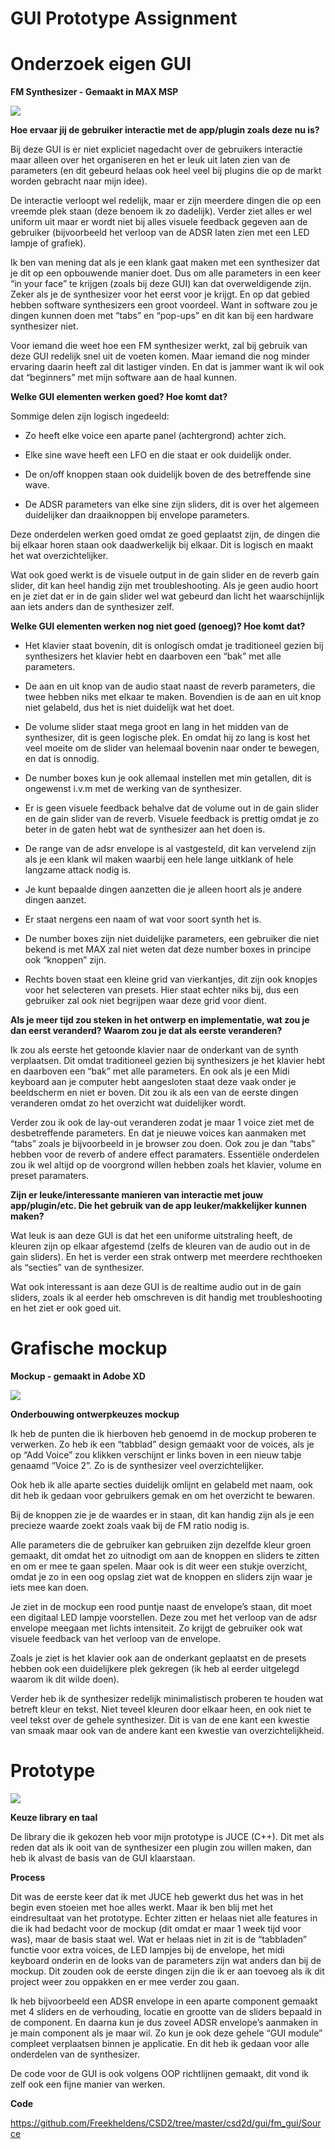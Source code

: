 # GUI Prototype Assignment

# Onderzoek eigen GUI

__FM Synthesizer - Gemaakt in MAX MSP__

![](images/Old-GUI.png)


**Hoe ervaar jij de gebruiker interactie met de app/plugin zoals deze nu is?**

Bij deze GUI is er niet expliciet nagedacht over de gebruikers interactie maar alleen over het organiseren en het er leuk uit laten zien van de parameters (en dit gebeurd helaas ook heel veel bij plugins die op de markt worden gebracht naar mijn idee).

De interactie verloopt wel redelijk, maar er zijn meerdere dingen die op een vreemde plek staan (deze benoem ik zo dadelijk). Verder ziet alles er wel uniform uit maar er wordt niet bij alles visuele feedback gegeven aan de gebruiker (bijvoorbeeld het verloop van de ADSR laten zien met een LED lampje of grafiek).

Ik ben van mening dat als je een klank gaat maken met een synthesizer dat je dit op een opbouwende manier doet. Dus om alle parameters in een keer “in your face” te krijgen (zoals bij deze GUI) kan dat overweldigende zijn. Zeker als je de synthesizer voor het eerst voor je krijgt. En op dat gebied hebben software synthesizers een groot voordeel. Want in software zou je dingen kunnen doen met “tabs” en “pop-ups” en dit kan bij een hardware synthesizer niet.

Voor iemand die weet hoe een FM synthesizer werkt, zal bij gebruik van deze GUI redelijk snel uit de voeten komen. Maar iemand die nog minder ervaring daarin heeft zal dit lastiger vinden. En dat is jammer want ik wil ook dat “beginners” met mijn software aan de haal kunnen.


**Welke GUI elementen werken goed? Hoe komt dat?**

Sommige delen zijn logisch ingedeeld:

*	Zo heeft elke voice een aparte panel (achtergrond) achter zich.

*	Elke sine wave heeft een LFO en die staat er ook duidelijk onder.

*	De on/off knoppen staan ook duidelijk boven de des betreffende sine wave.

*	De ADSR parameters van elke sine zijn sliders, dit is over het algemeen duidelijker dan 			draaiknoppen 	bij envelope parameters.

Deze onderdelen werken goed omdat ze goed geplaatst zijn, de dingen die bij elkaar horen 	staan ook daadwerkelijk bij elkaar. Dit is logisch en maakt het wat overzichtelijker.

Wat ook goed werkt is de visuele output in de gain slider en de reverb gain slider, dit kan heel handig zijn met troubleshooting. Als je geen audio hoort en je ziet dat er in de gain slider wel wat gebeurd dan licht het waarschijnlijk aan iets anders dan de synthesizer zelf.


**Welke GUI elementen werken nog niet goed (genoeg)? Hoe komt dat?**

*	Het klavier staat bovenin, dit is onlogisch omdat je traditioneel gezien bij synthesizers het 		klavier hebt en daarboven een “bak” met alle parameters.

*	De aan en uit knop van de audio staat naast de reverb parameters, die twee hebben niks 		met elkaar te maken. Bovendien is de aan en uit knop niet gelabeld, dus het is niet 			duidelijk wat het doet.

*	De volume slider staat mega groot en lang in het midden van de synthesizer, dit is geen 			logische plek. En omdat hij zo lang is kost het veel moeite om de slider van helemaal 			bovenin naar onder te bewegen, en dat is onnodig.

*	De number boxes kun je ook allemaal instellen met min getallen, dit is ongewenst i.v.m 			met de werking van de synthesizer.

*	Er is geen visuele feedback behalve dat de volume out in de gain slider en de gain slider 		van de reverb. Visuele feedback is prettig omdat je zo beter in de gaten hebt wat de 			synthesizer aan het doen is.

*	De range van de adsr envelope is al vastgesteld, dit kan vervelend zijn als je een klank wil 		maken waarbij een hele lange uitklank of hele langzame attack nodig is.

*	Je kunt bepaalde dingen aanzetten die je alleen hoort als je andere dingen aanzet.

*	Er staat nergens een naam of wat voor soort synth het is.

*	De number boxes zijn niet duidelijke parameters, een gebruiker die niet bekend is met 			MAX zal niet weten dat deze number boxes in principe ook “knoppen” zijn.

*	Rechts boven staat een kleine grid van vierkantjes, dit zijn ook knopjes voor het selecteren 	van presets. Hier staat echter niks bij, dus een gebruiker zal ook niet begrijpen waar deze  		grid voor dient.


**Als je meer tijd zou steken in het ontwerp en implementatie, wat zou je dan eerst veranderd? Waarom zou je dat als eerste veranderen?**

Ik zou als eerste het getoonde klavier naar de onderkant van de synth verplaatsen. Dit omdat traditioneel gezien bij synthesizers je het klavier hebt en daarboven een “bak” met alle parameters. En ook als je een Midi keyboard aan je computer hebt aangesloten staat deze vaak onder je beeldscherm en niet er boven. Dit zou ik als een van de eerste dingen veranderen omdat zo het overzicht wat duidelijker wordt.

Verder zou ik ook de lay-out veranderen zodat je maar 1 voice ziet met de desbetreffende parameters. En dat je nieuwe voices kan aanmaken met “tabs” zoals je bijvoorbeeld in je browser zou doen.
Ook zou je dan “tabs” hebben voor de reverb of andere effect paramaters.
Essentiële onderdelen zou ik wel altijd op de voorgrond willen hebben zoals het klavier, volume en preset paramaters.


**Zijn er leuke/interessante manieren van interactie met jouw app/plugin/etc. Die het gebruik van de app leuker/makkelijker kunnen maken?**

Wat leuk is aan deze GUI is dat het een uniforme uitstraling heeft, de kleuren zijn op elkaar afgestemd (zelfs de kleuren van de audio out in de gain sliders). En het is verder een strak ontwerp met meerdere rechthoeken als “secties” van de synthesizer.

Wat ook interessant is aan deze GUI is de realtime audio out in de gain sliders, zoals ik al eerder heb omschreven is dit handig met troubleshooting en het ziet er ook goed uit.


# Grafische mockup

__Mockup - gemaakt in Adobe XD__

![](images/Mockup.png)

**Onderbouwing ontwerpkeuzes mockup**

Ik heb de punten die ik hierboven heb genoemd in de mockup proberen te verwerken. Zo heb ik een “tabblad” design gemaakt voor de voices, als je op “Add Voice” zou klikken verschijnt er links boven in een nieuw tabje genaamd “Voice 2”. Zo is de synthesizer veel overzichtelijker.

Ook heb ik alle aparte secties duidelijk omlijnt en gelabeld met naam, ook dit heb ik gedaan voor gebruikers gemak en om het overzicht te bewaren.

Bij de knoppen zie je de waardes er in staan, dit kan handig zijn als je een precieze waarde zoekt zoals vaak bij de FM ratio nodig is.

Alle parameters die de gebruiker kan gebruiken zijn dezelfde kleur groen gemaakt, dit omdat het zo uitnodigt om aan de knoppen en sliders te zitten en om er mee te gaan spelen. Maar ook is dit weer een stukje overzicht, omdat je zo in een oog opslag ziet wat de knoppen en sliders zijn waar je iets mee kan doen.

Je ziet in de mockup een rood puntje naast de envelope’s staan, dit moet een digitaal LED lampje voorstellen. Deze zou met het verloop van de adsr envelope meegaan met lichts intensiteit. Zo krijgt de gebruiker ook wat visuele feedback van het verloop van de envelope.

Zoals je ziet is het klavier ook aan de onderkant geplaatst en de presets hebben ook een duidelijkere plek gekregen (ik heb al eerder uitgelegd waarom ik dit wilde doen).

Verder heb ik de synthesizer redelijk minimalistisch proberen te houden wat betreft kleur en tekst. Niet teveel kleuren door elkaar heen, en ook niet te veel tekst over de gehele synthesizer. Dit is van de ene kant een kwestie van smaak maar ook van de andere kant een kwestie van overzichtelijkheid.


# Prototype

![](images/Prototype.png)

**Keuze library en taal**

De library die ik gekozen heb voor mijn prototype is JUCE (C++). Dit met als reden dat als ik ooit van de synthesizer een plugin zou willen maken, dan heb ik alvast de basis van de GUI klaarstaan.


**Process**

Dit was de eerste keer dat ik met JUCE heb gewerkt dus het was in het begin even stoeien met hoe alles werkt.
Maar ik ben blij met het eindresultaat van het prototype. Echter zitten er helaas niet alle features in die ik had bedacht voor de mockup (dit omdat er maar 1 week tijd voor was), maar de basis staat wel. Wat er helaas niet in zit is de “tabbladen” functie voor extra voices, de LED lampjes bij de envelope, het midi keyboard onderin en de looks van de parameters zijn wat anders dan bij de mockup. Dit zouden ook de eerste dingen zijn die ik er aan toevoeg als ik dit project weer zou oppakken en er mee verder zou gaan.

Ik heb bijvoorbeeld een ADSR envelope in een aparte component gemaakt met 4 sliders en de verhouding, locatie en grootte van de sliders bepaald in de component. En daarna kun je dus zoveel ADSR envelope’s aanmaken in je main component als je maar wil. Zo kun je ook deze gehele “GUI module” compleet verplaatsen binnen je applicatie. En dit heb ik gedaan voor alle onderdelen van de synthesizer.

De code voor de GUI is ook volgens OOP richtlijnen gemaakt, dit vond ik zelf ook een fijne manier van werken.

**Code**

https://github.com/Freekheldens/CSD2/tree/master/csd2d/gui/fm_gui/Source
